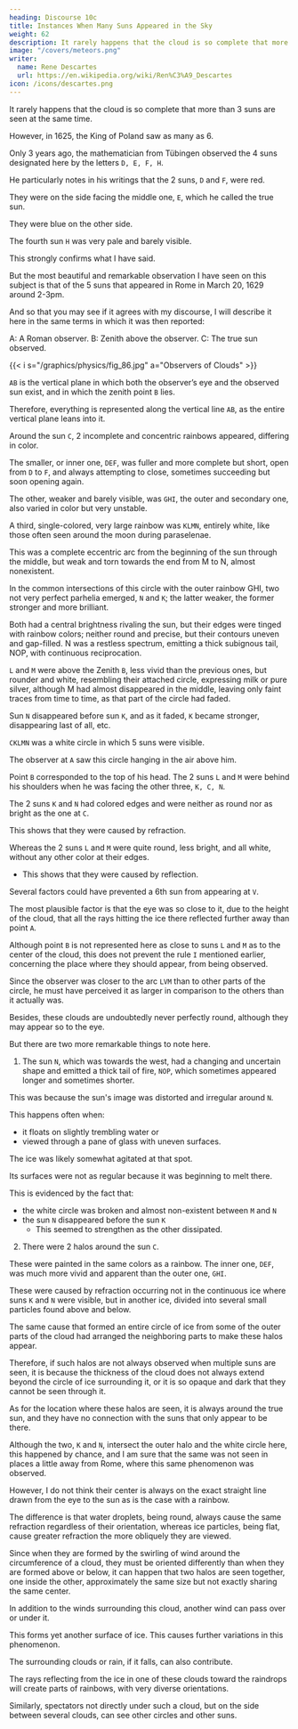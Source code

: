 ```yaml
---
heading: Discourse 10c
title: Instances When Many Suns Appeared in the Sky
weight: 62
description: It rarely happens that the cloud is so complete that more than 3 suns are seen at the same time
image: "/covers/meteors.png"
writer:
  name: Rene Descartes
  url: https://en.wikipedia.org/wiki/Ren%C3%A9_Descartes
icon: /icons/descartes.png
---
```



It rarely happens that the cloud is so complete that more than 3 suns are seen at the same time.

However, in 1625, the King of Poland saw as many as 6.

Only 3 years ago, the mathematician from Tübingen observed the 4 suns designated here by the letters `D, E, F, H`. 

He particularly notes in his writings that the 2 suns, `D` and `F`, were red.

They were on the side facing the middle one, `E`, which he called the true sun.

They were blue on the other side.

The fourth sun `H` was very pale and barely visible. 

This strongly confirms what I have said.

But the most beautiful and remarkable observation I have seen on this subject is that of the 5 suns that appeared in Rome in March 20, 1629 around 2-3pm.

And so that you may see if it agrees with my discourse, I will describe it here in the same terms in which it was then reported:

A: A Roman observer.
B: Zenith above the observer.
C: The true sun observed.

{{< i s="/graphics/physics/fig_86.jpg" a="Observers of Clouds" >}}

`AB` is the vertical plane in which both the observer’s eye and the observed sun exist, and in which the zenith point `B` lies.

Therefore, everything is represented along the vertical line `AB`, as the entire vertical plane leans into it.

Around the sun `C`, 2 incomplete and concentric rainbows appeared, differing in color.

The smaller, or inner one, `DEF`, was fuller and more complete but short, open from `D` to `F`, and always attempting to close, sometimes succeeding but soon opening again.

The other, weaker and barely visible, was `GHI`, the outer and secondary one, also varied in color but very unstable. 

A third, single-colored, very large rainbow was `KLMN`, entirely white, like those often seen around the moon during paraselenae.

This was a complete eccentric arc from the beginning of the sun through the middle, but weak and torn towards the end from M to N, almost nonexistent. 

In the common intersections of this circle with the outer rainbow GHI, two not very perfect parhelia emerged, `N` and `K`; the latter weaker, the former stronger and more brilliant. 

Both had a central brightness rivaling the sun, but their edges were tinged with rainbow colors; neither round and precise, but their contours uneven and gap-filled. N was a restless spectrum, emitting a thick subignous tail, NOP, with continuous reciprocation.

`L` and `M` were above the Zenith `B`, less vivid than the previous ones, but rounder and white, resembling their attached circle, expressing milk or pure silver, although M had almost disappeared in the middle, leaving only faint traces from time to time, as that part of the circle had faded.

Sun `N` disappeared before sun `K`, and as it faded, `K` became stronger, disappearing last of all, etc.


`CKLMN` was a white circle in which 5 suns were visible.

The observer at `A` saw this circle hanging in the air above him. 

Point `B` corresponded to the top of his head. The 2 suns `L` and `M` were behind his shoulders when he was facing the other three, `K, C, N`. 

The 2 suns `K` and `N` had colored edges and were neither as round nor as bright as the one at `C`.

This shows that they were caused by refraction.

Whereas the 2 suns `L` and `M` were quite round, less bright, and all white, without any other color at their edges.
- This shows that they were caused by reflection.

Several factors could have prevented a 6th sun from appearing at `V`.

The most plausible factor is that the eye was so close to it, due to the height of the cloud, that all the rays hitting the ice there reflected further away than point `A`. 

Although point `B` is not represented here as close to suns `L` and `M` as to the center of the cloud, this does not prevent the rule `I` mentioned earlier, concerning the place where they should appear, from being observed. 

Since the observer was closer to the arc `LVM` than to other parts of the circle, he must have perceived it as larger in comparison to the others than it actually was.

Besides, these clouds are undoubtedly never perfectly round, although they may appear so to the eye.


But there are two more remarkable things to note here. 

1. The sun `N`, which was towards the west, had a changing and uncertain shape and emitted a thick tail of fire, `NOP`, which sometimes appeared longer and sometimes shorter. 

This was because the sun's image was distorted and irregular around `N`. 

This happens often when:
- it floats on slightly trembling water or
- viewed through a pane of glass with uneven surfaces. 

The ice was likely somewhat agitated at that spot. 

Its surfaces were not as regular because it was beginning to melt there. 

This is evidenced by the fact that:
- the white circle was broken and almost non-existent between `M` and `N`
- the sun `N` disappeared before the sun `K`
  - This seemed to strengthen as the other dissipated.


2. There were 2 halos around the sun `C`.

These were painted in the same colors as a rainbow. The inner one, `DEF`, was much more vivid and apparent than the outer one, `GHI`. 

These were caused by refraction occurring not in the continuous ice where suns `K` and `N` were visible, but in another ice, divided into several small particles found above and below. 

The same cause that formed an entire circle of ice from some of the outer parts of the cloud had arranged the neighboring parts to make these halos appear. 

Therefore, if such halos are not always observed when multiple suns are seen, it is because the thickness of the cloud does not always extend beyond the circle of ice surrounding it, or it is so opaque and dark that they cannot be seen through it.

As for the location where these halos are seen, it is always around the true sun, and they have no connection with the suns that only appear to be there.

Although the two, `K` and `N`, intersect the outer halo and the white circle here, this happened by chance, and I am sure that the same was not seen in places a little away from Rome, where this same phenomenon was observed. 

However, I do not think their center is always on the exact straight line drawn from the eye to the sun as is the case with a rainbow.

The difference is that water droplets, being round, always cause the same refraction regardless of their orientation, whereas ice particles, being flat, cause greater refraction the more obliquely they are viewed. 

Since when they are formed by the swirling of wind around the circumference of a cloud, they must be oriented differently than when they are formed above or below, it can happen that two halos are seen together, one inside the other, approximately the same size but not exactly sharing the same center.


In addition to the winds surrounding this cloud, another wind can pass over or under it. 

This forms yet another surface of ice. This causes further variations in this phenomenon.

The surrounding clouds or rain, if it falls, can also contribute. 

The rays reflecting from the ice in one of these clouds toward the raindrops will create parts of rainbows, with very diverse orientations. 

Similarly, spectators not directly under such a cloud, but on the side between several clouds, can see other circles and other suns. 

<!-- I do not believe it is necessary to elaborate further on this matter because I hope that those who have understood everything said in this treatise will not see anything in the clouds in the future whose cause they cannot easily comprehend, nor anything that will give them cause for wonder. -->
